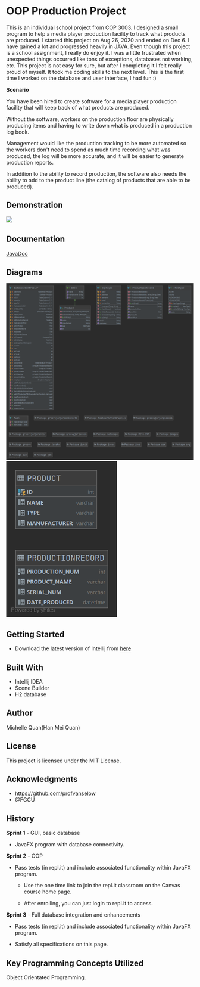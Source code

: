 # OOP Production Project
This is an individual school project from COP 3003. I designed a small program to help a media player production facility to track what products are produced.
I started this project on Aug 26, 2020 and ended on Dec 6. I have gained a lot and progressed heavily in JAVA.
Even though this project is a school assignment, I really do enjoy it. I was a little frustrated when unexpected things occurred like tons of exceptions, databases not working, etc. This project is not easy for sure, but after I completing it I felt really proud of myself. It took me coding skills to the next level. 
This is the first time I worked on the database and user interface, I had fun :)

**Scenario**

You have been hired to create software for a media player production facility that will keep track of what products are produced. 

Without the software, workers on the production floor are physically producing items and having to write down what is produced in a production log book. 

Management would like the production tracking to be more automated so the workers don't need to spend as much time recording what was produced, the log will be more accurate, and it will be easier to generate production reports. 

In addition to the ability to record production, the software also needs the ability to add to the product line (the catalog of products that are able to be produced).
## Demonstration
![](https://github.com/McMei/GradleProject/blob/week11/oop.gif)
## Documentation
[JavaDoc](https://McMei.github.io/GradleProject/Main.html)

## Diagrams
![image 1](https://github.com/McMei/GradleProject/blob/week11/Top-Level%20Package.png)
![image 2](https://github.com/McMei/GradleProject/blob/week11/PRODUCT.png)

## Getting Started
* Download the latest version of Intellij from [here](https://www.jetbrains.com/idea/download/#section=windows)

## Built With
* Intellij IDEA
* Scene Builder
* H2 database

## Author
Michelle Quan(Han Mei Quan)

## License
This project is licensed under the MIT License.

## Acknowledgments
* https://github.com/profvanselow
* @FGCU

## History
**Sprint 1** - GUI, basic database

* JavaFX program with database connectivity.

**Sprint 2** - OOP

* Pass tests (in repl.it) and include associated functionality within JavaFX program.

  * Use the one time link to join the repl.it classroom on the Canvas course home page.

  * After enrolling, you can just login to repl.it to access.

**Sprint 3** - Full database integration and enhancements

* Pass tests (in repl.it) and include associated functionality within JavaFX program.

* Satisfy all specifications on this page. 

## Key Programming Concepts Utilized
Object Orientated Programming.
